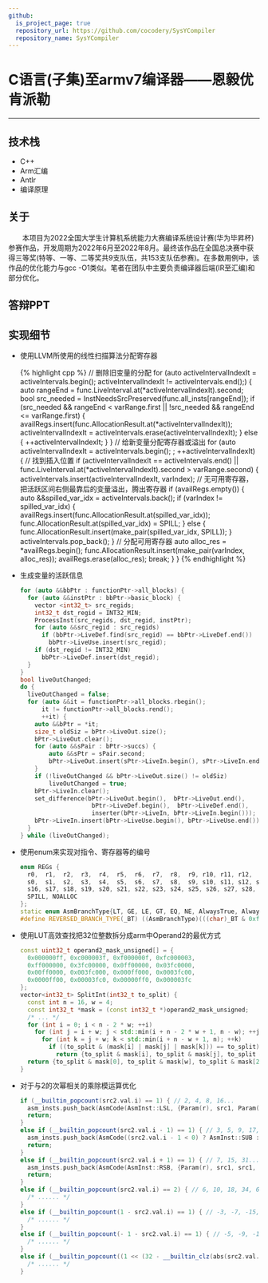 ```yaml
---
github:
  is_project_page: true
  repository_url: https://github.com/cocodery/SysYCompiler
  repository_name: SysYCompiler
---
```


# C语言(子集)至armv7编译器——恩毅优肯派勒

---

## 技术栈

* C++
* Arm汇编
* Antlr
* 编译原理

## 关于

&emsp;&emsp;本项目为2022全国大学生计算机系统能力大赛编译系统设计赛(华为毕昇杯)参赛作品，开发周期为2022年6月至2022年8月。最终该作品在全国总决赛中获得三等奖(特等、一等、二等奖共9支队伍，共153支队伍参赛)。在多数用例中，该作品的优化能力与gcc -O1类似。笔者在团队中主要负责编译器后端(IR至汇编)和部分优化。

## 答辩PPT



## 实现细节

* 使用LLVM所使用的线性扫描算法分配寄存器

  {% highlight cpp %}
  // 删除旧变量的分配
  for (auto activeIntervalIndexIt = activeIntervals.begin();
      activeIntervalIndexIt != activeIntervals.end();) {
    auto rangeEnd = func.LiveInterval.at(*activeIntervalIndexIt).second;
    bool src_needed = InstNeedsSrcPreserved(func.all_insts[rangeEnd]);
    if (src_needed && rangeEnd < varRange.first || !src_needed && rangeEnd <= varRange.first) {
      availRegs.insert(func.AllocationResult.at(*activeIntervalIndexIt));
      activeIntervalIndexIt = activeIntervals.erase(activeIntervalIndexIt);
    }
    else {
      ++activeIntervalIndexIt;
    }
  }
  // 给新变量分配寄存器或溢出
  for (auto activeIntervalIndexIt = activeIntervals.begin();
      ; ++activeIntervalIndexIt) {
    // 找到插入位置
    if (activeIntervalIndexIt == activeIntervals.end()
      || func.LiveInterval.at(*activeIntervalIndexIt).second > varRange.second)
    {
      activeIntervals.insert(activeIntervalIndexIt, varIndex);
      // 无可用寄存器，把活跃区间右侧最靠后的变量溢出，腾出寄存器
      if (availRegs.empty()) {
        auto &&spilled_var_idx = activeIntervals.back();
        if (varIndex != spilled_var_idx) {
            availRegs.insert(func.AllocationResult.at(spilled_var_idx));
            func.AllocationResult.at(spilled_var_idx) = SPILL;
        }
        else {
          func.AllocationResult.insert(make_pair(spilled_var_idx, SPILL));
        }
        activeIntervals.pop_back();
      }
      // 分配可用寄存器
      auto alloc_res = *availRegs.begin();
      func.AllocationResult.insert(make_pair(varIndex, alloc_res));
      availRegs.erase(alloc_res);
      break;
    }
  }
  {% endhighlight %}

* 生成变量的活跃信息

  ```cpp
  for (auto &&bbPtr : functionPtr->all_blocks) {
    for (auto &&instPtr : bbPtr->basic_block) {
      vector <int32_t> src_regids;
      int32_t dst_regid = INT32_MIN;
      ProcessInst(src_regids, dst_regid, instPtr);
      for (auto &&src_regid : src_regids)
        if (bbPtr->LiveDef.find(src_regid) == bbPtr->LiveDef.end())
          bbPtr->LiveUse.insert(src_regid);
      if (dst_regid != INT32_MIN)
        bbPtr->LiveDef.insert(dst_regid);
    }
  }
  bool liveOutChanged;
  do {
    liveOutChanged = false;
    for (auto &&it = functionPtr->all_blocks.rbegin();
        it != functionPtr->all_blocks.rend();
        ++it) {
      auto &&bPtr = *it;
      size_t oldSiz = bPtr->LiveOut.size();
      bPtr->LiveOut.clear();
      for (auto &&sPair : bPtr->succs) {
          auto &&sPtr = sPair.second;
          bPtr->LiveOut.insert(sPtr->LiveIn.begin(), sPtr->LiveIn.end());
      }
      if (!liveOutChanged && bPtr->LiveOut.size() != oldSiz)
          liveOutChanged = true;
      bPtr->LiveIn.clear();
      set_difference(bPtr->LiveOut.begin(),  bPtr->LiveOut.end(),
                      bPtr->LiveDef.begin(),  bPtr->LiveDef.end(),
                      inserter(bPtr->LiveIn, bPtr->LiveIn.begin()));
      bPtr->LiveIn.insert(bPtr->LiveUse.begin(), bPtr->LiveUse.end());
    }
  } while (liveOutChanged);
  ```

* 使用enum来实现对指令、寄存器等的编号

  ```cpp
  enum REGs {
    r0,  r1,  r2,  r3,  r4,  r5,  r6,  r7,  r8,  r9, r10, r11, r12,  sp,  lr,  pc,
    s0,  s1,  s2,  s3,  s4,  s5,  s6,  s7,  s8,  s9, s10, s11, s12, s13, s14, s15,
    s16, s17, s18, s19, s20, s21, s22, s23, s24, s25, s26, s27, s28, s29, s30, s31,
    SPILL, NOALLOC
  };
  static enum AsmBranchType{LT, GE, LE, GT, EQ, NE, AlwaysTrue, AlwaysFalse} b_type;
  #define REVERSED_BRANCH_TYPE(_BT) ((AsmBranchType)(((char)_BT & 0xfe) | (~(char)_BT & 1)))
  ```

* 使用LUT高效查找把32位整数拆分成arm中Operand2的最优方式

  ```cpp
  const uint32_t operand2_mask_unsigned[] = {
    0x000000ff, 0xc000003f, 0xf000000f, 0xfc000003,
    0xff000000, 0x3fc00000, 0x0ff00000, 0x03fc0000,
    0x00ff0000, 0x003fc000, 0x000ff000, 0x0003fc00,
    0x0000ff00, 0x00003fc0, 0x00000ff0, 0x000003fc
  };
  vector<int32_t> SplitInt(int32_t to_split) {
    const int n = 16, w = 4;
    const int32_t *mask = (const int32_t *)operand2_mask_unsigned;
    /* ... */
    for (int i = 0; i < n - 2 * w; ++i)
      for (int j = i + w; j < std::min(i + n - 2 * w + 1, n - w); ++j)
        for (int k = j + w; k < std::min(i + n - w + 1, n); ++k)
          if ((to_split & (mask[i] | mask[j] | mask[k])) == to_split)
            return {to_split & mask[i], to_split & mask[j], to_split & mask[k]};
    return {to_split & mask[0], to_split & mask[w], to_split & mask[2 * w], to_split & mask[3 * w]};
  }
  ```

* 对于与2的次幂相关的乘除模运算优化

  ```cpp
  if (__builtin_popcount(src2.val.i) == 1) { // 2, 4, 8, 16...
    asm_insts.push_back(AsmCode(AsmInst::LSL, {Param(r), src1, Param(ffs(src2.val.i) - 1)}, indent));
    return;
  }
  else if (__builtin_popcount(src2.val.i - 1) == 1) { // 3, 5, 9, 17, 33...
    asm_insts.push_back(AsmCode((src2.val.i - 1 < 0) ? AsmInst::SUB : AsmInst::ADD, {Param(r), src1, src1, Param(Param::Str, LSL_HASHTAG_NUMBER(ffs(src2.val.i - 1) - 1))}, indent));
    return;
  }
  else if (__builtin_popcount(src2.val.i + 1) == 1) { // 7, 15, 31...
    asm_insts.push_back(AsmCode(AsmInst::RSB, {Param(r), src1, src1, Param(Param::Str, LSL_HASHTAG_NUMBER(ffs(src2.val.i + 1) - 1))}, indent));
    return;
  }
  else if (__builtin_popcount(src2.val.i) == 2) { // 6, 10, 18, 34, 66, 320, 8320...
    /* ...... */
  }
  else if (__builtin_popcount(1 - src2.val.i) == 1) { // -3, -7, -15, -31...
    /* ...... */
  }
  else if (__builtin_popcount(- 1 - src2.val.i) == 1) { // -5, -9, -17, -33...
    /* ...... */
  }
  else if (__builtin_popcount((1 << (32 - __builtin_clz(abs(src2.val.i)))) - abs(src2.val.i)) == 1) { // +-14, +-28, +-30, +-56, +-60...
    /* ...... */
  }
  ```
